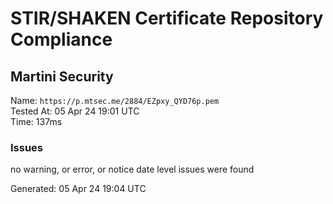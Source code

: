 # STIR/SHAKEN Certificate Repository Compliance

## Martini Security

Name: `https://p.mtsec.me/2884/EZpxy_QYD76p.pem`\
Tested At: 05 Apr 24 19:01 UTC\
Time: 137ms

### Issues

no warning, or error, or notice date level issues were found

Generated: 05 Apr 24 19:04 UTC